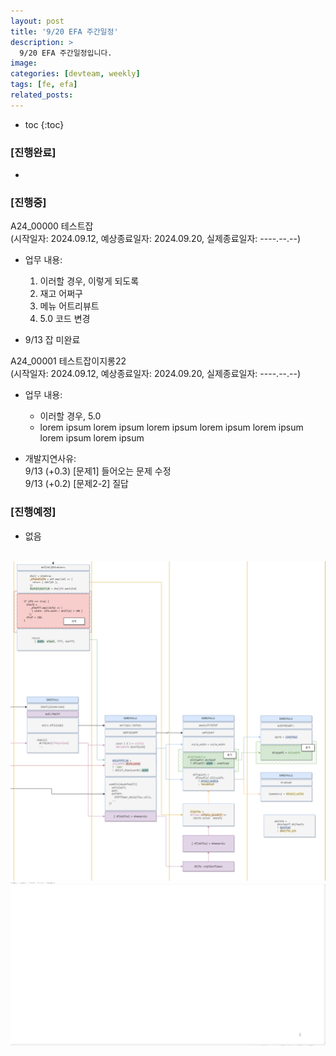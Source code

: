 ```yaml
---
layout: post
title: '9/20 EFA 주간일정'
description: >
  9/20 EFA 주간일정입니다.
image: 
categories: [devteam, weekly]
tags: [fe, efa]
related_posts:
---
```


* toc
{:toc}

### [진행완료]

-

### [진행중]

A24_00000 테스트잡 \
(시작일자: 2024.09.12, 예상종료일자: 2024.09.20, 실제종료일자: ----.--.--)

- 업무 내용:

  1. 이러할 경우, 이렇게 되도록
  2. 재고 어쩌구
  3. 메뉴 어트리뷰트
  4. 5.0 코드 변경

- 9/13 잡 미완료


A24_00001 테스트잡이지롱22 \
(시작일자: 2024.09.12, 예상종료일자: 2024.09.20, 실제종료일자: ----.--.--)

- 업무 내용:

  - 이러할 경우, 5.0
  - lorem ipsum lorem ipsum lorem ipsum lorem ipsum lorem ipsum lorem ipsum lorem ipsum 

- 개발지연사유:\
   9/13 (+0.3) [문제1] 들어오는 문제 수정 \
   9/13 (+0.2) [문제2-2] 질답

### [진행예정]

- 없음

\
![grid full_width 도식도](../../../assets/img/devteam/2024-09-20-weekly_grid_full_width_min.png)
![grid full_width 적용 결과](../../../assets/img/devteam/2024-09-20-weekly_grid_full_width_result.gif)
